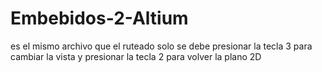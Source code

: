 # Embebidos-2-Altium
es el mismo archivo que el ruteado solo se debe presionar la tecla 3 para cambiar la vista y presionar la tecla 2 para volver la plano 2D
